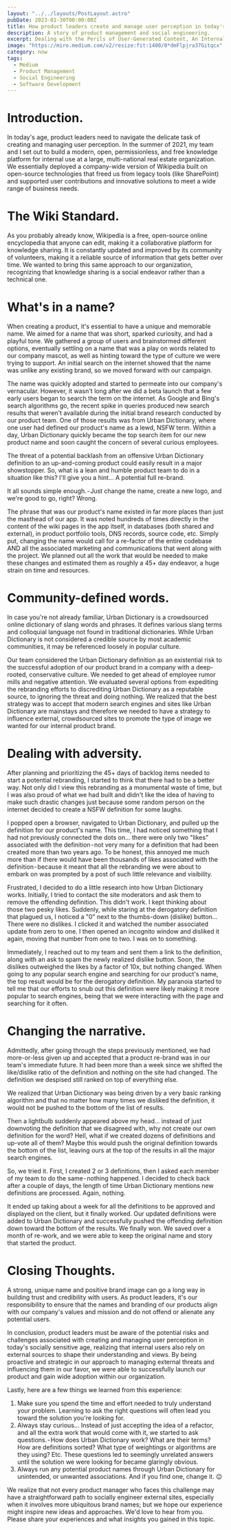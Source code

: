 ```yaml
---
layout: "../../layouts/PostLayout.astro"
pubDate: 2023-01-30T00:00:00Z
title: How product leaders create and manage user perception in today's socially sensitive age
description: A story of product management and social engineering.
excerpt: Dealing with the Perils of User-Generated Content, An Internal Product Branding Case Study
image: "https://miro.medium.com/v2/resize:fit:1400/0*dmFlpjra37Gitqcx"
category: now
tags:
  - Medium
  - Product Management
  - Social Engineering
  - Software Development
---
```


# Introduction.

In today's age, product leaders need to navigate the delicate task of creating and managing user perception. In the summer of 2021, my team and I set out to build a modern, open, permissionless, and free knowledge platform for internal use at a large, multi-national real estate organization. We essentially deployed a company-wide version of Wikipedia built on open-source technologies that freed us from legacy tools (like SharePoint) and supported user contributions and innovative solutions to meet a wide range of business needs.

# The Wiki Standard.

As you probably already know, Wikipedia is a free, open-source online encyclopedia that anyone can edit, making it a collaborative platform for knowledge sharing. It is constantly updated and improved by its community of volunteers, making it a reliable source of information that gets better over time. We wanted to bring this same approach to our organization, recognizing that knowledge sharing is a social endeavor rather than a technical one.

# What's in a name?

When creating a product, it's essential to have a unique and memorable name. We aimed for a name that was short, sparked curiosity, and had a playful tone. We gathered a group of users and brainstormed different options, eventually settling on a name that was a play on words related to our company mascot, as well as hinting toward the type of culture we were trying to support. An initial search on the internet showed that the name was unlike any existing brand, so we moved forward with our campaign.

The name was quickly adopted and started to permeate into our company's vernacular. However, it wasn't long after we did a beta launch that a few early users began to search the term on the internet. As Google and Bing's search algorithms go, the recent spike in queries produced new search results that weren't available during the initial brand research conducted by our product team. One of those results was from Urban Dictionary, where one user had defined our product's name as a lewd, NSFW term. Within a day, Urban Dictionary quickly became the top search item for our new product name and soon caught the concern of several curious employees.

The threat of a potential backlash from an offensive Urban Dictionary definition to an up-and-coming product could easily result in a major showstopper. So, what is a lean and humble product team to do in a situation like this? I'll give you a hint… A potential full re-brand.

It all sounds simple enough. - Just change the name, create a new logo, and we're good to go, right? Wrong.

The phrase that was our product's name existed in far more places than just the masthead of our app. It was noted hundreds of times directly in the content of the wiki pages in the app itself, in databases (both shared and external), in product portfolio tools, DNS records, source code, etc.
Simply put, changing the name would call for a re-factor of the entire codebase AND all the associated marketing and communications that went along with the project. We planned out all the work that would be needed to make these changes and estimated them as roughly a 45+ day endeavor, a huge strain on time and resources.

# Community-defined words.

In case you're not already familiar, Urban Dictionary is a crowdsourced online dictionary of slang words and phrases. It defines various slang terms and colloquial language not found in traditional dictionaries. While Urban Dictionary is not considered a credible source by most academic communities, it may be referenced loosely in popular culture.

Our team considered the Urban Dictionary definition as an existential risk to the successful adoption of our product brand in a company with a deep-rooted, conservative culture. We needed to get ahead of employee rumor mills and negative attention. We evaluated several options from expediting the rebranding efforts to discrediting Urban Dictionary as a reputable source, to ignoring the threat and doing nothing. We realized that the best strategy was to accept that modern search engines and sites like Urban Dictionary are mainstays and therefore we needed to have a strategy to influence external, crowdsourced sites to promote the type of image we wanted for our internal product brand.

# Dealing with adversity.

After planning and prioritizing the 45+ days of backlog items needed to start a potential rebranding, I started to think that there had to be a better way. Not only did I view this rebranding as a monumental waste of time, but I was also proud of what we had built and didn't like the idea of having to make such drastic changes just because some random person on the internet decided to create a NSFW definition for some laughs.

I popped open a browser, navigated to Urban Dictionary, and pulled up the definition for our product's name. This time, I had noticed something that I had not previously connected the dots on… there were only two "likes" associated with the definition - not very many for a definition that had been created more than two years ago. To be honest, this annoyed me much more than if there would have been thousands of likes associated with the definition - because it meant that all the rebranding we were about to embark on was prompted by a post of such little relevance and visibility.

Frustrated, I decided to do a little research into how Urban Dictionary works. Initially, I tried to contact the site moderators and ask them to remove the offending definition. This didn't work. I kept thinking about those two pesky likes. Suddenly, while staring at the derogatory definition that plagued us, I noticed a "0" next to the thumbs-down (dislike) button… There were no dislikes. I clicked it and watched the number associated update from zero to one. I then opened an incognito window and disliked it again, moving that number from one to two. I was on to something.

Immediately, I reached out to my team and sent them a link to the definition, along with an ask to spam the newly realized dislike button. Soon, the dislikes outweighed the likes by a factor of 10x, but nothing changed. When going to any popular search engine and searching for our product's name, the top result would be for the derogatory definition. My paranoia started to tell me that our efforts to snub out this definition were likely making it more popular to search engines, being that we were interacting with the page and searching for it often.

# Changing the narrative.

Admittedly, after going through the steps previously mentioned, we had more-or-less given up and accepted that a product re-brand was in our team's immediate future. It had been more than a week since we shifted the like/dislike ratio of the definition and nothing on the site had changed. The definition we despised still ranked on top of everything else.

We realized that Urban Dictionary was being driven by a very basic ranking algorithm and that no matter how many times we disliked the definition, it would not be pushed to the bottom of the list of results.

Then a lightbulb suddenly appeared above my head… instead of just downvoting the definition that we disagreed with, why not create our own definition for the word? Hell, what if we created dozens of definitions and up-vote all of them? Maybe this would push the original definition towards the bottom of the list, leaving ours at the top of the results in all the major search engines.

So, we tried it. First, I created 2 or 3 definitions, then I asked each member of my team to do the same - nothing happened. I decided to check back after a couple of days, the length of time Urban Dictionary mentions new definitions are processed. Again, nothing.

It ended up taking about a week for all the definitions to be approved and displayed on the client, but it finally worked. Our updated definitions were added to Urban Dictionary and successfully pushed the offending definition down toward the bottom of the results. We finally won. We saved over a month of re-work, and we were able to keep the original name and story that started the product.

# Closing Thoughts.

A strong, unique name and positive brand image can go a long way in building trust and credibility with users. As product leaders, it's our responsibility to ensure that the names and branding of our products align with our company's values and mission and do not offend or alienate any potential users.

In conclusion, product leaders must be aware of the potential risks and challenges associated with creating and managing user perception in today's socially sensitive age, realizing that internal users also rely on external sources to shape their understanding and views. By being proactive and strategic in our approach to managing external threats and influencing them in our favor, we were able to successfully launch our product and gain wide adoption within our organization.

Lastly, here are a few things we learned from this experience:

1. Make sure you spend the time and effort needed to truly understand your problem. Learning to ask the right questions will often lead you toward the solution you're looking for.
2. Always stay curious… Instead of just accepting the idea of a refactor, and all the extra work that would come with it, we started to ask questions. - How does Urban Dictionary work? What are their terms? How are definitions sorted? What type of weightings or algorithms are they using? Etc. These questions led to seemingly unrelated answers until the solution we were looking for became glaringly obvious.
3. Always run any potential product names through Urban Dictionary for unintended, or unwanted associations. And if you find one, change it. 😉

We realize that not every product manager who faces this challenge may have a straightforward path to socially engineer external sites, especially when it involves more ubiquitous brand names; but we hope our experience might inspire new ideas and approaches. We'd love to hear from you. Please share your experiences and what insights you gained in this topic.
